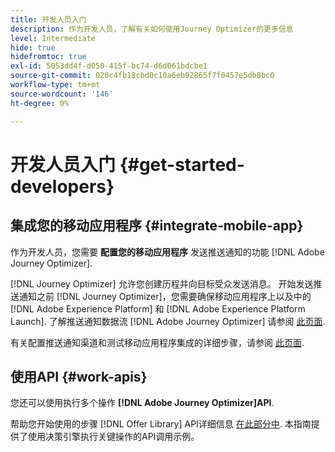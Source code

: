 ```yaml
---
title: 开发人员入门
description: 作为开发人员，了解有关如何使用Journey Optimizer的更多信息
level: Intermediate
hide: true
hidefromtoc: true
exl-id: 5053dd4f-d050-415f-bc74-d6d061bdcbe1
source-git-commit: 020c4fb18cbd0c10a6eb92865f7f0457e5db8bc0
workflow-type: tm+mt
source-wordcount: '146'
ht-degree: 0%

---
```


# 开发人员入门 {#get-started-developers}

## 集成您的移动应用程序 {#integrate-mobile-app}

作为开发人员，您需要 **配置您的移动应用程序** 发送推送通知的功能 [!DNL Adobe Journey Optimizer].

[!DNL Journey Optimizer] 允许您创建历程并向目标受众发送消息。 开始发送推送通知之前 [!DNL Journey Optimizer]，您需要确保移动应用程序上以及中的 [!DNL Adobe Experience Platform] 和 [!DNL Adobe Experience Platform Launch]. 了解推送通知数据流 [!DNL Adobe Journey Optimizer] 请参阅 [此页面](../../push/push-gs.md).

有关配置推送通知渠道和测试移动应用程序集成的详细步骤，请参阅 [此页面](../../push/push-configuration.md).

## 使用API {#work-apis}

您还可以使用执行多个操作 **[!DNL Adobe Journey Optimizer]API**.

帮助您开始使用的步骤 [!DNL Offer Library] API详细信息 [在此部分中](../../offers/api-reference/getting-started.md). 本指南提供了使用决策引擎执行关键操作的API调用示例。
